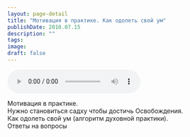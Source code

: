```yaml
---
layout: page-detail
title: "Мотивация в практике. Как одолеть свой ум"
publishDate: 2010.07.15
description: ""
tags:
image:
draft: false
---
```


<audio title="2010.07.15 - Мотивация в практике. Как одолеть свой ум.mp3" src="/upload/iblock/ebb/ebbf20feeb78e63b92748d9d29d2ca44.mp3" controls=""></audio>

 Мотивация в практике.   
 Нужно становиться садху чтобы достичь Освобождения.  
 Как одолеть свой ум (алгоритм духовной практики).  
 Ответы на вопросы   

  
